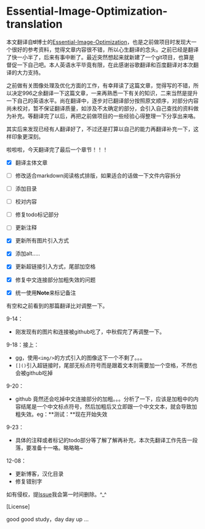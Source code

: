 # Essential-Image-Optimization-translation


本文翻译自**tl**博士的[Essential-Image-Optimization](https://images.guide/)，也是之前做项目时发现大一个很好的参考资料，觉得文章内容很不错，所以心生翻译的念头。之前已经是翻译了快一小半了，后来有事中断了。最近突然想起来就新建了一个git项目，也算是督促一下自己吧。本人英语水平毕竟有限，在此感谢谷歌翻译和百度翻译对本次翻译的大力支持。

之前做有关图像处理及优化方面的工作，有幸拜读了这篇文章，觉得写的不错，所以决定996之余翻译一下这篇文章，一来再熟悉一下有关的知识，二来当然是提升一下自己的英语水平。尚在翻译中，逐步对已翻译部分按照原文顺序，对部分内容尚未校对，暂不保证翻译质量，如涉及不太确定的部分，会引入自己查找的资料做为补充。等翻译完了以后，再把之前做项目的一些经验心得整理一下分享出来咯。

其实后来发现已经有人翻译好了，不过还是打算以自己的能力再翻译补充一下，这样印象更深刻。



啦啦啦，今天翻译完了最后一个章节！！！

- [x] 翻译主体文章
- [ ] 修改适合markdown阅读格式排版，如果适合的话做一下文件内容拆分
- [ ] 添加目录
- [ ] 校对内容
- [ ] 修复todo标记部分
- [ ] 更新注释
- [x] 更新所有图片引入方式
- [x] 添加alt.....
- [x] 更新超链接引入方式，尾部加空格
- [x] 修复中文连接部分加粗失效的问题
- [x] 统一使用**Note**来标记备注



有空和之前看到的那篇翻译比对调整一下。



9-14：

- 刚发现有的图片和连接被github吃了，中秋假完了再调整一下。

9-18：接上：

- gg，使用`<img/>`的方式引入的图像这下一个不剩了。。。
- `[]()`引入超链接时，尾部无标点符号而是跟着文本则需要加一个空格，不然也会被github吃掉

9-20：

- github 竟然还会吃掉中文连接部分的加粗。。。分析了一下，应该是加粗中的内容结尾是一个中文标点符号，然后加粗后又立即跟一个中文文本，就会导致加粗失效。eg：**测试：**现在开始失效

9-23：

- 具体的注释或者标记的todo部分等了解了解再补充，本次先翻译工作先告一段落，要准备十一咯。略略略~

12-08：
                                                   
- 更新博客，汉化目录
- 修复错别字



如有侵权，提[Issue](<https://github.com/xiaopangder/xiaopangder.github.io/issues>)我会第一时间删除。^_^



[License]

good good study，day day up ...

